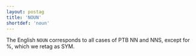 ```yaml
---
layout: postag
title: 'NOUN'
shortdef: 'noun'
---
```


The English `NOUN` corresponds to all cases of PTB NN and NNS, except for %, which we retag as SYM.
<!-- Interlanguage links updated Út zář 29 20:31:28 CEST 2020 -->
